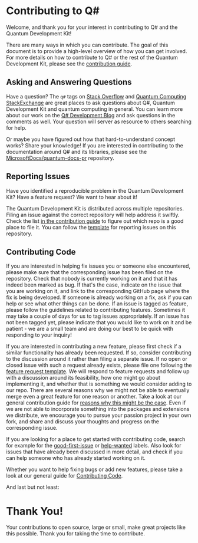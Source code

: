 # Contributing to Q#

Welcome, and thank you for your interest in contributing to Q# and the Quantum Development Kit!

There are many ways in which you can contribute. The goal of this document is to provide a high-level overview of how you can get involved. For more details on how to contribute to Q# or the rest of the Quantum Development Kit, please see the [contribution guide](https://docs.microsoft.com/quantum/contributing/).

## Asking and Answering Questions 

Have a question? The `q#` tags on [Stack Overflow](https://stackoverflow.com/questions/tagged/q%23) and [Quantum Computing StackExchange](https://quantumcomputing.stackexchange.com/questions/tagged/q%23) are great places to ask questions about Q#, Quantum Development Kit and quantum computing in general.
You can learn more about our work on the [Q# Development Blog](https://devblogs.microsoft.com/qsharp/) and ask questions in the comments as well.
Your question will server as resource to others searching for help. 

Or maybe you have figured out how that hard-to-understand concept works? Share your knowledge! 
If you are interested in contributing to the documentation around Q# and its libraries, please see the [MicrosoftDocs/quantum-docs-pr](https://github.com/MicrosoftDocs/quantum-docs-pr) repository.

## Reporting Issues

Have you identified a reproducible problem in the Quantum Development Kit?
Have a feature request?
We want to hear about it!

The Quantum Development Kit is distributed across multiple repositories. Filing an issue against the correct repository will help address it swiftly. Check the list [in the contribution guide](https://docs.microsoft.com/quantum/contributing/#where-do-contributions-go) to figure out which repo is a good place to file it.
You can follow the [template](https://github.com/microsoft/qsharp-compiler/issues/new?assignees=&labels=bug&template=bug_report.md&title=) for reporting issues on this repository. 

## Contributing Code

If you are interested in helping fix issues you or someone else encountered, 
please make sure that the corresponding issue has been filed on the repository. 
Check that nobody is currently working on it and that it has indeed been marked as bug. 
If that's the case, indicate on the issue that you are working on it, 
and link to the corresponding GitHub page where the fix is being developed. 
If someone is already working on a fix, ask if you can help or see what other things can be done.
If an issue is tagged as feature, please follow the guidelines related to contributing features. 
Sometimes it may take a couple of days for us to tag issues appropriately. 
If an issue has not been tagged yet, please indicate that you would like to work on it and be patient - 
we are a small team and are doing our best to be quick with responding to your inquiry!

If you are interested in contributing a new feature, 
please first check if a similar functionality has already been requested. 
If so, consider contributing to the discussion around it rather than filing a separate issue.
If no open or closed issue with such a request already exists, 
please file one following the [feature request template](https://github.com/microsoft/qsharp-compiler/issues/new?assignees=&labels=bug&template=bug_report.md&title=). 
We will respond to feature requests and follow up with a discussion around its feasibility, 
how one might go about implementing it, and whether that is something we would consider adding to our repo. 
There are several reasons why we might not be able to eventually merge even a great feature for one reason or another. 
Take a look at our general contribution guide for [reasons why this might be the case](https://docs.microsoft.com/quantum/contributing/code#when-well-reject-a-pull-request). 
Even if we are not able to incorporate something into the packages and extensions we distribute, 
we encourage you to pursue your passion project in your own fork, 
and share and discuss your thoughts and progress on the corresponding issue. 

If you are looking for a place to get started with contributing code, 
search for example for the [good-first-issue](https://github.com/microsoft/qsharp-compiler/labels/good%20first%20issue) or [help-wanted](https://github.com/microsoft/qsharp-compiler/labels/help%20wanted) labels. 
Also look for issues that have already been discussed in more detail, 
and check if you can help someone who has already started working on it. 

Whether you want to help fixing bugs or add new features, please take a look at our general guide for [Contributing Code](https://docs.microsoft.com/quantum/contributing/code).

And last but not least:

# Thank You!

Your contributions to open source, large or small, make great projects like this possible.
Thank you for taking the time to contribute.

